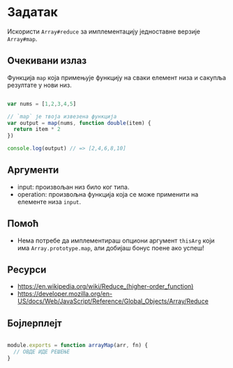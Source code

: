 # Задатак

Искористи `Array#reduce` за имплементацију једноставне верзије `Array#map`.

## Очекивани излаз

Функција `map` која примењује функцију на сваки елемент низа и сакупља резултате у нови низ.

```js

var nums = [1,2,3,4,5]

// `map` је твоја извезена функција
var output = map(nums, function double(item) {
  return item * 2
})

console.log(output) // => [2,4,6,8,10]

```

## Аргументи

* input: произвољан низ било ког типа.
* operation: произвољна функција која се може применити на елементе низа `input`.

## Помоћ

* Нема потребе да имплементираш опциони аргумент `thisArg` који има `Array.prototype.map`, али добијаш бонус поене ако успеш!

## Ресурси

* https://en.wikipedia.org/wiki/Reduce_(higher-order_function)
* https://developer.mozilla.org/en-US/docs/Web/JavaScript/Reference/Global_Objects/Array/Reduce

## Бојлерплејт

```js

module.exports = function arrayMap(arr, fn) {
  // ОВДЕ ИДЕ РЕШЕЊЕ
}

```

